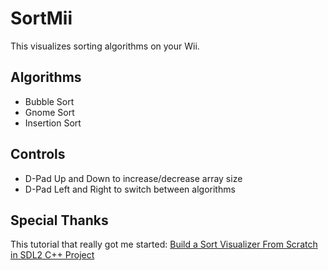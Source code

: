 # SortMii
This visualizes sorting algorithms on your Wii.

## Algorithms
- Bubble Sort
- Gnome Sort
- Insertion Sort

## Controls
- D-Pad Up and Down to increase/decrease array size
- D-Pad Left and Right to switch between algorithms

## Special Thanks
This tutorial that really got me started:
[Build a Sort Visualizer From Scratch in SDL2 C++ Project](https://www.youtube.com/watch?v=V7Nyq6-dzC)
